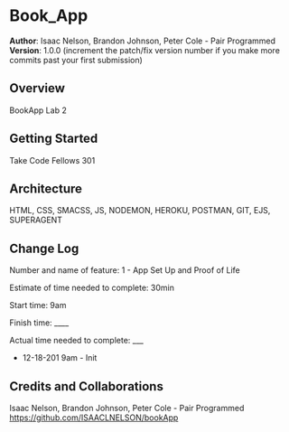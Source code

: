 # Book_App

**Author**: Isaac Nelson, Brandon Johnson, Peter Cole - Pair Programmed  
**Version**: 1.0.0 (increment the patch/fix version number if you make more commits past your first submission)

## Overview
BookApp Lab 2

## Getting Started
Take Code Fellows 301

## Architecture
HTML, CSS, SMACSS, JS, NODEMON, HEROKU, POSTMAN, GIT, EJS, SUPERAGENT

## Change Log

Number and name of feature: 1 - App Set Up and Proof of Life

Estimate of time needed to complete: 30min

Start time: 9am

Finish time: ____

Actual time needed to complete: ___

- 12-18-201 9am - Init

## Credits and Collaborations

Isaac Nelson, Brandon Johnson, Peter Cole - Pair Programmed  
https://github.com/ISAACLNELSON/bookApp

